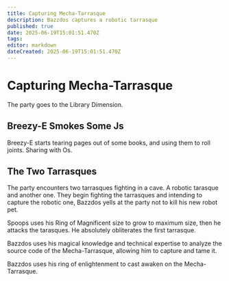 ```yaml
---
title: Capturing Mecha-Tarrasque
description: Bazzdos captures a robotic tarrasque
published: true
date: 2025-06-19T15:01:51.470Z
tags: 
editor: markdown
dateCreated: 2025-06-19T15:01:51.470Z
---
```


# Capturing Mecha-Tarrasque
The party goes to the Library Dimension.


## Breezy-E Smokes Some Js
Breezy-E starts tearing pages out of some books, and using them to roll joints. Sharing with Os.


## The Two Tarrasques
The party encounters two tarrasques fighting in a cave. A robotic tarasque and another one. They begin fighting the tarrasques and intending to capture the robotic one, Bazzdos yells at the party not to kill his new robot pet.

Spoops uses his Ring of Magnificent size to grow to maximum size, then he attacks the tarasques. He absolutely obliterates the first tarrasque.

Bazzdos uses his magical knowledge and technical expertise to analyze the source code of the Mecha-Tarrasque, allowing him to capture and tame it.

Bazzdos uses his ring of enlightenment to cast awaken on the Mecha-Tarrasque.